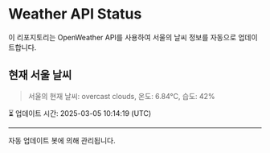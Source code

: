 
# Weather API Status

이 리포지토리는 OpenWeather API를 사용하여 서울의 날씨 정보를 자동으로 업데이트합니다.

## 현재 서울 날씨
> 서울의 현재 날씨: overcast clouds, 온도: 6.84°C, 습도: 42%

⏳ 업데이트 시간: 2025-03-05 10:14:19 (UTC)

---
자동 업데이트 봇에 의해 관리됩니다.
